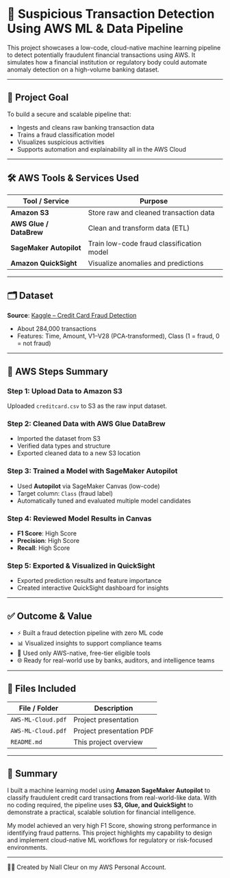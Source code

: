# 🚨 Suspicious Transaction Detection Using AWS ML & Data Pipeline

This project showcases a low-code, cloud-native machine learning pipeline to detect potentially fraudulent financial transactions using AWS. It simulates how a financial institution or regulatory body could automate anomaly detection on a high-volume banking dataset.

---

## 🎯 Project Goal

To build a secure and scalable pipeline that:
- Ingests and cleans raw banking transaction data
- Trains a fraud classification model
- Visualizes suspicious activities
- Supports automation and explainability all in the AWS Cloud

---

## 🛠️ AWS Tools & Services Used

| Tool / Service      | Purpose                            |
|---------------------|-------------------------------------|
| **Amazon S3**        | Store raw and cleaned transaction data |
| **AWS Glue / DataBrew** | Clean and transform data (ETL)         |
| **SageMaker Autopilot** | Train low-code fraud classification model |
| **Amazon QuickSight** | Visualize anomalies and predictions |

---

## 🗂️ Dataset

**Source**: [Kaggle – Credit Card Fraud Detection](https://www.kaggle.com/datasets/mlg-ulb/creditcardfraud)

- About 284,000 transactions
- Features: Time, Amount, V1–V28 (PCA-transformed), Class (1 = fraud, 0 = not fraud)

---

## 🧪 **AWS Steps Summary** 

### Step 1: Upload Data to Amazon S3
Uploaded `creditcard.csv` to S3 as the raw input dataset.

### Step 2: Cleaned Data with AWS Glue DataBrew
- Imported the dataset from S3
- Verified data types and structure
- Exported cleaned data to a new S3 location

### Step 3: Trained a Model with SageMaker Autopilot
- Used **Autopilot** via SageMaker Canvas (low-code)
- Target column: `Class` (fraud label)
- Automatically tuned and evaluated multiple model candidates

### Step 4: Reviewed Model Results in Canvas
- **F1 Score**: High Score
- **Precision**: High Score
- **Recall**: High Score

### Step 5: Exported & Visualized in QuickSight
- Exported prediction results and feature importance
- Created interactive QuickSight dashboard for insights

---

## ✅ Outcome & Value

- ⚡ Built a fraud detection pipeline with zero ML code
- 📊 Visualized insights to support compliance teams
- 🔐 Used only AWS-native, free-tier eligible tools
- 🌐 Ready for real-world use by banks, auditors, and intelligence teams

---

## 📂 Files Included

| File / Folder                      | Description |
|-----------------------------------|-------------|
| `AWS-ML-Cloud.pdf`                | Project presentation |
| `AWS-ML-Cloud.pdf`                | Project presentation PDF |
| `README.md`                       | This project overview |

---

## 📘 Summary

I built a machine learning model using **Amazon SageMaker Autopilot** to classify fraudulent credit card transactions from real-world-like data.
With no coding required, the pipeline uses **S3, Glue, and QuickSight** to demonstrate a practical, scalable solution for financial intelligence.

My model achieved an very high F1 Score, showing strong performance in identifying fraud patterns.
This project highlights my capability to design and implement cloud-native ML workflows for regulatory or risk-focused environments.

---

👨‍💻 Created by Niall Cleur on my AWS Personal Account.
